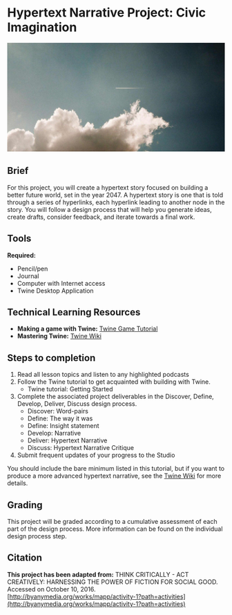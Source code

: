 # Hypertext Narrative Project: Civic Imagination

![Photo of clouds and a small airplane contrail](/assets/1500.jpg)

## Brief

For this project, you will create a hypertext story focused on building a better future world, set in the year 2047. A hypertext story is one that is told through a series of hyperlinks, each hyperlink leading to another node in the story. You will follow a design process that will help you generate ideas, create drafts, consider feedback, and iterate towards a final work.

## Tools

**Required:**

* Pencil/pen
* Journal
* Computer with Internet access
* Twine Desktop Application

## Technical Learning Resources

* **Making a game with Twine:** [Twine Game Tutorial](http://www.auntiepixelante.com/twine/)
* **Mastering Twine:** [Twine Wiki](http://twinery.org/wiki/twine2:guide)

## Steps to completion

1. Read all lesson topics and listen to any highlighted podcasts
2. Follow the Twine tutorial to get acquainted with building with Twine.
   * Twine tutorial: Getting Started
3. Complete the associated project deliverables in the Discover, Define, Develop, Deliver, Discuss design process.
   * Discover: Word-pairs
   * Define: The way it was
   * Define: Insight statement
   * Develop: Narrative
   * Deliver: Hypertext Narrative
   * Discuss: Hypertext Narrative Critique
4. Submit frequent updates of your progress to the Studio

You should include the bare minimum listed in this tutorial, but if you want to produce a more advanced hypertext narrative, see the [Twine Wiki](http://twinery.org/wiki/twine2:guide) for more details.

## Grading

This project will be graded according to a cumulative assessment of each part of the design process. More information can be found on the individual design process step.

## Citation

**This project has been adapted from:** THINK CRITICALLY - ACT CREATIVELY: HARNESSING THE POWER OF FICTION FOR SOCIAL GOOD. Accessed on October 10, 2016. [http://byanymedia.org/works/mapp/activity-1?path=activities](http://byanymedia.org/works/mapp/activity-1?path=activities)

